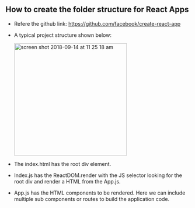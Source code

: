 ## How to create the folder structure for React Apps
* Refere the github link: https://github.com/facebook/create-react-app
* A typical project structure shown below:

  <img width="308" alt="screen shot 2018-09-14 at 11 25 18 am" src="https://user-images.githubusercontent.com/6800366/45524290-0acd9480-b811-11e8-821b-bd478f17022d.png">

* The index.html has the root div element.
* Index.js has the ReactDOM.render with the JS selector looking for the root div and render a HTML from the App.js.
* App.js has the HTML components to be rendered. Here we can include multiple sub components or routes to build the application code.

